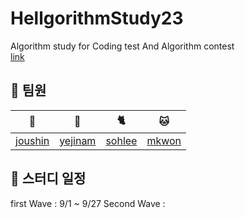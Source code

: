 # HellgorithmStudy23
Algorithm study for Coding test And Algorithm contest
<br>
[link](https://www.acmicpc.net/group/18778)

## 👥 팀원

| 🐻 | 🐹 | 🐈 | 🐱 |
|:---:|:---:|:---:|:---:|
| [joushin](https://github.com/Hawardshin) | [yejinam](https://github.com/saltwoodYJ) | [sohlee](https://github.com/aeyongdodam) | [mkwon](https://github.com/mingi1123) |

## 📅 스터디 일정
first Wave : 9/1 ~ 9/27
Second Wave : 
